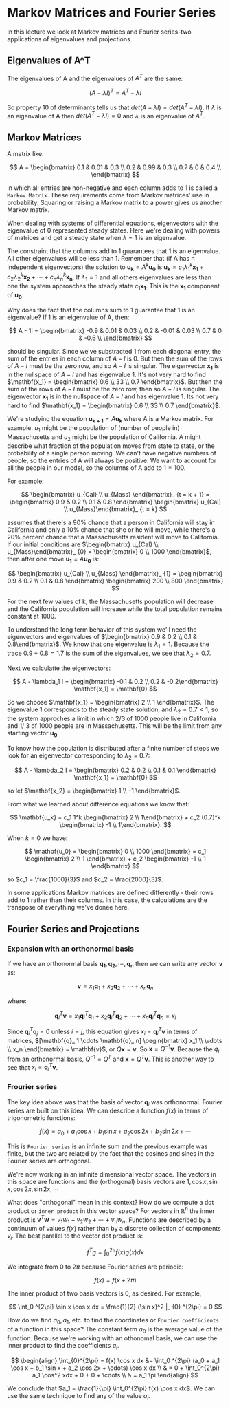 # Markov Matrices and Fourier Series

In this lecture we look at Markov matrices and Fourier series-two applications of eigenvalues and projections.

## Eigenvalues of A^T

The eigenvalues of A and the eigenvalues of $A^T$ are the same:

$$
(A - \lambda I)^T = A^T - \lambda I
$$

So property 10 of determinants tells us that $det(A - \lambda I) = det(A^T - \lambda I)$. If $\lambda$ is an eigenvalue of A then $det (A^T - \lambda I) = 0$ and $\lambda$ is an eigenvalue of $A^T$.

## Markov Matrices

A matrix like:

$$
A =
\begin{bmatrix}
0.1 & 0.01 & 0.3 \\
0.2 & 0.99 & 0.3 \\
0.7 & 0 & 0.4 \\
\end{bmatrix}
$$

in which all entries are non-negative and each column adds to 1 is called a `Markov Matrix`. These requirements come from Markov matrices' use in probability. Squaring or raising a Markov matrix to a power gives us another Markov matrix.

When dealing with systems of differential equations, eigenvectors with the eigenvalue of 0 represented steady states. Here we're dealing with powers of matrices and get a steady state when $\lambda = 1$ is an eigenvalue.

The constraint that the columns add to 1 guarantees that 1 is an eigenvalue. All other eigenvalues will be less than 1. Remember that (if A has n independent eigenvectors) the solution to $\mathbf{u_k} = A^k \mathbf{u_0}$ is $\mathbf{u_k} = c_1 \lambda_1^k \mathbf{x_1} + c_2 \lambda_2^k \mathbf{x_2} + \cdots + c_n \lambda_n^k \mathbf{x_n}$. If $\lambda_1 = 1$ and all others eigenvalues are less than one the system approaches the steady state $c_1\mathbf{x_1}$. This is the $\mathbf{x_1}$ component of $\mathbf{u_0}$.

Why does the fact that the columns sum to 1 guarantee that 1 is an eigenvalue? If 1 is an eigenvalue of A, then:

$$
A - 1I =
\begin{bmatrix}
-0.9 & 0.01 & 0.03 \\
0.2 & -0.01 & 0.03 \\
0.7 & 0 & -0.6 \\
\end{bmatrix}
$$

should be singular. Since we've substracted 1 from each diagonal entry, the sum of the entries in each column of $A - I$ is 0. But then the sum of the rows of $A - I$ must be the zero row, and so $A - I$ is singular. The eigenvector $\mathbf{x_1}$ is in the nullspace of $A - I$ and has eigenvalue 1. It's not very hard to find $\mathbf{x_1} = \begin{bmatrix} 0.6 \\ 33 \\ 0.7 \end{bmatrix}$. But then the sum of the rows of $A - I$ must be the zero row, then so $A - I$ is singular. The eigenvector $\mathbf{x_1}$ is in the nullspace of $A - I$ and has eigenvalue 1. Its not very hard to find $\mathbf{x_1} = \begin{bmatrix} 0.6 \\ 33 \\ 0.7 \end{bmatrix}$.

We're studying the equation $\mathbf{u_{k + 1}} = A\mathbf{u_k}$  where A is a Markov matrix. For example, $u_1$ might be the population of (number of people in) Massachusetts and $u_2$ might be the population of California. A might describe what fraction of the population moves from state to state, or the probability of a single person moving. We can't have negative numbers of people, so the entries of A will always be positive. We want to account for all the people in our model, so the columns of A add to $1 = 100%$.

For example:

$$
\begin{bmatrix} u_{Cal} \\ u_{Mass} \end{bmatrix}_ {t = k + 1} = \begin{bmatrix} 0.9 & 0.2 \\ 0.1 & 0.8 \end{bmatrix} \begin{bmatrix} u_{Cal} \\ u_{Mass}\end{bmatrix}_ {t = k}
$$

assumes that there's a 90% chance that a person in California will stay in California and only a 10% chance that she or he will move, while there's a 20% percent chance that a Massachusetts resident will move to California. If our initial conditions are $\begin{bmatrix} u_{Cal} \\ u_{Mass}\end{bmatrix}_ {0} = \begin{bmatrix} 0 \\ 1000 \end{bmatrix}$, then after one move $\mathbf{u_1} = A \mathbf{u_0}$ is:

$$
\begin{bmatrix} u_{Cal} \\ u_{Mass} \end{bmatrix}_ {1} = \begin{bmatrix} 0.9 & 0.2 \\ 0.1 & 0.8 \end{bmatrix} \begin{bmatrix} 200 \\ 800 \end{bmatrix}
$$

For the next few values of k, the Massachusetts population will decrease and the California population will increase while the total population remains constant at 1000.

To understand the long term behavior of this system we'll need the eigenvectors and eigenvalues of $\begin{bmatrix} 0.9 & 0.2 \\ 0.1 & 0.8\end{bmatrix}$. We know that one eigenvalue is $\lambda_1 = 1$. Because the trace $0.9 + 0.8 = 1.7$ is the sum of the eigenvalues, we see that $\lambda_2 = 0.7$.

Next we calculatte the eigenvectors:

$$
A - \lambda_1 I = \begin{bmatrix} -0.1 & 0.2 \\ 0.2 & -0.2\end{bmatrix} \mathbf{x_1} = \mathbf{0}
$$

So we choose $\mathbf{x_1} = \begin{bmatrix} 2 \\ 1 \end{bmatrix}$. The eigenvalue 1 corresponds to the steady state solution, and $\lambda_2 = 0.7 < 1$, so the system approches a limit in which $2/3$ of 1000 people live in California and 1/ 3 of 1000 people are in Massachusetts. This will be the limit from any starting vector $\mathbf{u_0}$.

To know how the population is distributed after a finite number of steps we look for an eigenvector corresponding to $\lambda_2 = 0.7$:

$$
A - \lambda_2 I = \begin{bmatrix} 0.2 & 0.2 \\ 0.1 & 0.1 \end{bmatrix} \mathbf{x_1} = \mathbf{0}
$$

so let $\mathbf{x_2} = \begin{bmatrix} 1 \\ -1 \end{bmatrix}$.

From what we learned about difference equations we know that:

$$
\mathbf{u_k} = c_1 1^k \begin{bmatrix} 2 \\ 1\end{bmatrix} + c_2 (0.7)^k \begin{bmatrix} -1 \\ 1\end{bmatrix}.
$$

When $k = 0$ we have:

$$
\mathbf{u_0} = \begin{bmatrix} 0 \\ 1000 \end{bmatrix} = c_1 \begin{bmatrix} 2 \\ 1 \end{bmatrix} + c_2 \begin{bmatrix} -1 \\ 1 \end{bmatrix} 
$$

so $c_1 = \frac{1000}{3}$ and $c_2 = \frac{2000}{3}$.

In some applications Markov matrices are defined differently - their rows add to 1 rather than their columns. In this case, the calculations are the transpose of everything we've donee here.

## Fourier Series and Projections

### Expansion with an orthonormal basis

If we have an orthonormal basis $\mathbf{q_1}, \mathbf{q_2}, \cdots, \mathbf{q_n}$ then we can write any vector $\mathbf{v}$ as:

$$
\mathbf{v} = x_1 \mathbf{q}_ 1 + x_2 \mathbf{q}_ 2 + \cdots + x_n \mathbf{q}_ n 
$$

where:

$$
\mathbf{q}_ i ^T \mathbf{v} = x_1 \mathbf{q}_ i ^T \mathbf{q}_ 1 + x_2 \mathbf{q}_ i ^T \mathbf{q}_ 2 + \cdots + x_n \mathbf{q}_ i ^T \mathbf{q}_ n = x_i
$$

Since $\mathbf{q}_ i ^T \mathbf{q}_ j = 0$ unless $i = j$, this equation gives $x_i = \mathbf{q}_ i^T \mathbf{v}$ in terms of matrices, $[\mathbf{q}_ 1  \cdots  \mathbf{q}_ n] \begin{bmatrix} x_1 \\ \vdots \\ x_n \end{bmatrix} = \mathbf{v}$, or $Q \mathbf{x} = \mathbf{v}$. So $\mathbf{x} = Q^{-1}\mathbf{v}$. Because the $q_i$ from an orthonormal basis, $Q^{-1} = Q^{T}$ and $\mathbf{x} = Q^T \mathbf{v}$. This is another way to see that $x_i = \mathbf{q}_ i ^T \mathbf{v}$.

### Frourier series

The key idea above was that the basis of vector $\mathbf{q}_ i$ was orthonormal. Fourier series are built on this idea. We can describe a function $f(x)$ in terms of trigonometric functions:

$$
f(x) = a_0 + a_1 \cos x + b_1 \sin x + a_2 \cos 2x + b_2 \sin 2x + \cdots
$$

This is `Fourier series` is an infinite sum and the previous example was finite, but the two are related by the fact that the cosines and sines in the Fourier series are orthogonal.

We're now working in an infinite dimensional vector space. The vectors in this space are functions and the (orthogonal) basis vectors are $1, \cos x, \sin x, \cos 2x, \sin 2x, \cdots$

What does "orthogonal" mean in this context? How do we compute a dot product or `inner product` in this vector space? For vectors in $\mathbb{R}^n$ the inner product is $\mathbf{v}^T \mathbf{w} = v_1 w_1 + v_2 w_2 + \cdots + v_n w_n$. Functions are described by a continuum of values $f(x)$ rather than by a discrete collection of components $v_i$. The best parallel to the vector dot product is:

$$
f^Tg = \int_0^{2\pi} f(x)g(x) dx
$$

We integrate from 0 to $2\pi$ because Fourier series are periodic:

$$
f(x) = f(x + 2\pi)
$$

The inner product of two basis vectors is 0, as desired. For example,

$$
\int_0 ^{2\pi} \sin x \cos x dx = \frac{1}{2} (\sin x)^2 |_ {0} ^{2\pi} = 0
$$

How do we find $a_0, a_1$, etc. to find the coordinates or `Fourier coefficients` of a function in this space? The constant term $a_0$ is the average value of the function. Because we're working with an othonomal basis, we can use the inner product to find the coefficients $a_i$.

$$
\begin{align}
\int_{0}^{2\pi} = f(x) \cos x dx
&= \int_0 ^{2\pi} (a_0 + a_1 \cos x + b_1 \sin x + a_2 \cos 2x + \cdots) \cos x dx \\
& = 0 + \int_0^{2\pi} a_1 \cos^2 xdx + 0 + 0 + \cdots \\
& = a_1 \pi
\end{align}
$$

We conclude that $a_1 = \frac{1}{\pi} \int_0^{2\pi} f(x) \cos x dx$. We can use the same technique to find any of the value $a_i$.

